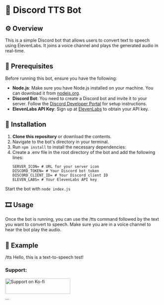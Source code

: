 # 🎤 Discord TTS Bot

## ⚙️ Overview

This is a simple Discord bot that allows users to convert text to speech using ElevenLabs. It joins a voice channel and plays the generated audio in real-time.

## 🔧 Prerequisites

Before running this bot, ensure you have the following:

- **Node.js**: Make sure you have Node.js installed on your machine. You can download it from [nodejs.org](https://nodejs.org/).
- **Discord Bot**: You need to create a Discord bot and invite it to your server. Follow the [Discord Developer Portal](https://discord.com/developers/applications) for setup instructions.
- **ElevenLabs API Key**: Sign up at [ElevenLabs](https://elevenlabs.io/) to obtain your API key.

## 🚀 Installation

1. **Clone this repository** or download the contents.
2. Navigate to the bot's directory in your terminal.
3. Run ```npm install``` to install the necessary dependencies:
4. Create a .env file in the root directory of the bot and add the following lines:
    ```plaintext 
    SERVER_ICON= # URL for your server icon
    DISCORD_TOKEN= # Your Discord bot token
    DISCORD_CLIENT_ID= # Your Discord client ID
    ELEVEN_LABS= # Your ElevenLabs API key
    ```

Start the bot with ```node index.js```

## 🎞️ Usage
Once the bot is running, you can use the /tts command followed by the text you want to convert to speech.
Make sure you are in a voice channel to hear the bot play the audio.

## 📄 Example
/tts Hello, this is a text-to-speech test!
<h3 align="left">Support:</h3> <p align="left"> <a href="https://ko-fi.com/W7W1Q1E53"> <img src="https://ko-fi.com/img/githubbutton_sm.svg" height="50" width="210" alt="Support on Ko-fi" /> </a> </p> ```